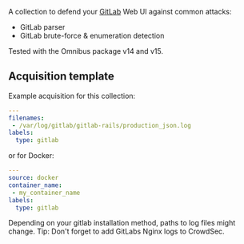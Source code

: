 A collection to defend your [GitLab](https://about.gitlab.com) Web UI against common attacks:
 - GitLab parser
 - GitLab brute-force & enumeration detection

Tested with the Omnibus package v14 and v15.

## Acquisition template

Example acquisition for this collection:
```yaml
---
filenames:
 - /var/log/gitlab/gitlab-rails/production_json.log
labels:
  type: gitlab
```

or for Docker:
```yaml
---
source: docker
container_name:
 - my_container_name
labels:
  type: gitlab
```
Depending on your gitlab installation method, paths to log files might change.
Tip: Don't forget to add GitLabs Nginx logs to CrowdSec.